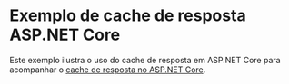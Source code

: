 # <a name="aspnet-core-response-cache-sample"></a>Exemplo de cache de resposta ASP.NET Core

Este exemplo ilustra o uso do cache de resposta em ASP.NET Core para acompanhar o [cache de resposta no ASP.NET Core](https://docs.microsoft.com/aspnet/core/performance/caching/response).
